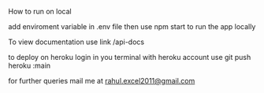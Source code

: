 How to run on local 

add enviroment variable in .env file 
then use npm start to run the app locally

To view documentation use link 
<baseUrl>/api-docs

to deploy on heroku 
login in you terminal with heroku account 
use git push heroku <currentBranch>:main

for further queries mail me at 
rahul.excel2011@gmail.com 